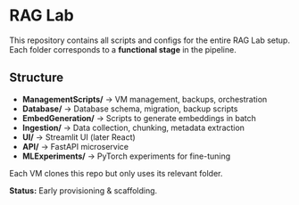 # RAG Lab  

This repository contains all scripts and configs for the entire RAG Lab setup.
Each folder corresponds to a **functional stage** in the pipeline.

## Structure

- **ManagementScripts/** → VM management, backups, orchestration
- **Database/** → Database schema, migration, backup scripts
- **EmbedGeneration/** → Scripts to generate embeddings in batch
- **Ingestion/** → Data collection, chunking, metadata extraction
- **UI/** → Streamlit UI (later React)
- **API/** → FastAPI microservice
- **MLExperiments/** → PyTorch experiments for fine-tuning

Each VM clones this repo but only uses its relevant folder.

**Status:** Early provisioning & scaffolding.  
